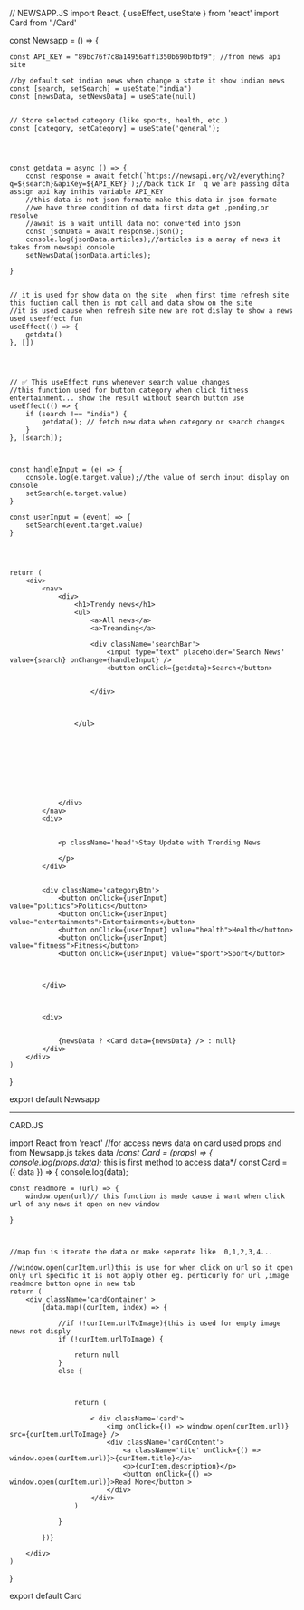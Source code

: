 // NEWSAPP.JS
import React, { useEffect, useState } from 'react'
import Card from './Card'

const Newsapp = () => {

    const API_KEY = "89bc76f7c8a14956aff1350b690bfbf9"; //from news api site

    //by default set indian news when change a state it show indian news
    const [search, setSearch] = useState("india")
    const [newsData, setNewsData] = useState(null)


    // Store selected category (like sports, health, etc.)
    const [category, setCategory] = useState('general');




    const getdata = async () => {
        const response = await fetch(`https://newsapi.org/v2/everything?q=${search}&apiKey=${API_KEY}`);//back tick In  q we are passing data assign api kay inthis variable API_KEY
        //this data is not json formate make this data in json formate
        //we have three condition of data first data get ,pending,or resolve
        //await is a wait untill data not converted into json
        const jsonData = await response.json();
        console.log(jsonData.articles);//articles is a aaray of news it takes from newsapi console
        setNewsData(jsonData.articles);

    }


    // it is used for show data on the site  when first time refresh site this fuction call then is not call and data show on the site
    //it is used cause when refresh site new are not dislay to show a news used useeffect fun
    useEffect(() => {
        getdata()
    }, [])




    // ✅ This useEffect runs whenever search value changes
    //this function used for button category when click fitness entertainment... show the result without search button use
    useEffect(() => {
        if (search !== "india") {
            getdata(); // fetch new data when category or search changes
        }
    }, [search]);



    const handleInput = (e) => {
        console.log(e.target.value);//the value of serch input display on console
        setSearch(e.target.value)
    }

    const userInput = (event) => {
        setSearch(event.target.value)
    }




    return (
        <div>
            <nav>
                <div>
                    <h1>Trendy news</h1>
                    <ul>
                        <a>All news</a>
                        <a>Treanding</a>

                        <div className='searchBar'>
                            <input type="text" placeholder='Search News' value={search} onChange={handleInput} />
                            <button onClick={getdata}>Search</button>


                        </div>



                    </ul>









                </div>
            </nav>
            <div>


                <p className='head'>Stay Update with Trending News

                </p>
            </div>


            <div className='categoryBtn'>
                <button onClick={userInput} value="politics">Politics</button>
                <button onClick={userInput} value="entertainments">Entertainments</button>
                <button onClick={userInput} value="health">Health</button>
                <button onClick={userInput} value="fitness">Fitness</button>
                <button onClick={userInput} value="sport">Sport</button>



            </div>



            <div>


                {newsData ? <Card data={newsData} /> : null}
            </div>
        </div>
    )
}

export default Newsapp

**************************************************************************************************************************************************
CARD.JS

import React from 'react'
//for access news data on card used props and <Card data={newsData}/>from Newsapp.js takes data
/*const Card = (props) => {
     console.log(props.data);* this is first method to access data*/
const Card = ({ data }) => {
    console.log(data);


    const readmore = (url) => {
        window.open(url)// this function is made cause i want when click url of any news it open on new window

    }



    //map fun is iterate the data or make seperate like  0,1,2,3,4...

    //window.open(curItem.url)this is use for when click on url so it open only url specific it is not apply other eg. perticurly for url ,image  readmore button opne in new tab
    return (
        <div className='cardContainer' >
            {data.map((curItem, index) => {

                //if (!curItem.urlToImage){this is used for empty image news not disply
                if (!curItem.urlToImage) {

                    return null
                }
                else {



                    return (

                        < div className='card'>
                            <img onClick={() => window.open(curItem.url)} src={curItem.urlToImage} />
                            <div className='cardContent'>
                                <a className='tite' onClick={() => window.open(curItem.url)}>{curItem.title}</a>
                                <p>{curItem.description}</p>
                                <button onClick={() => window.open(curItem.url)}>Read More</button >
                            </div>
                        </div>
                    )

                }

            })}

        </div>
    )
}

export default Card


